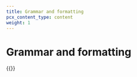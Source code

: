 ```yaml
---
title: Grammar and formatting
pcx_content_type: content
weight: 1
---
```


# Grammar and formatting

{{<directory-listing>}}
